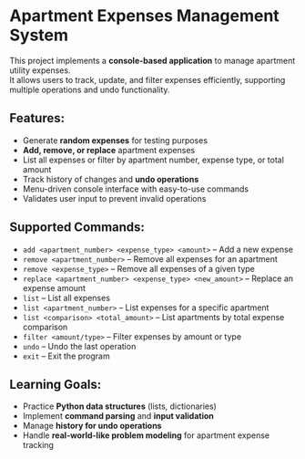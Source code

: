 # Apartment Expenses Management System  

This project implements a **console-based application** to manage apartment utility expenses.  
It allows users to track, update, and filter expenses efficiently, supporting multiple operations and undo functionality.  

## Features:
- Generate **random expenses** for testing purposes
- **Add, remove, or replace** apartment expenses
- List all expenses or filter by apartment number, expense type, or total amount
- Track history of changes and **undo operations**
- Menu-driven console interface with easy-to-use commands
- Validates user input to prevent invalid operations

## Supported Commands:
- `add <apartment_number> <expense_type> <amount>` – Add a new expense
- `remove <apartment_number>` – Remove all expenses for an apartment
- `remove <expense_type>` – Remove all expenses of a given type
- `replace <apartment_number> <expense_type> <new_amount>` – Replace an expense amount
- `list` – List all expenses
- `list <apartment_number>` – List expenses for a specific apartment
- `list <comparison> <total_amount>` – List apartments by total expense comparison
- `filter <amount/type>` – Filter expenses by amount or type
- `undo` – Undo the last operation
- `exit` – Exit the program

## Learning Goals:
- Practice **Python data structures** (lists, dictionaries)
- Implement **command parsing** and **input validation**
- Manage **history for undo operations**
- Handle **real-world-like problem modeling** for apartment expense tracking
